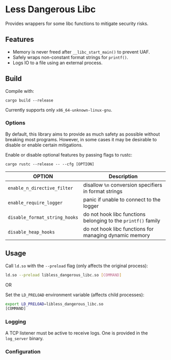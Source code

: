 # Less Dangerous Libc

Provides wrappers for some libc functions to mitigate security risks.

## Features

- Memory is never freed after `__libc_start_main()` to prevent UAF.
- Safely wraps non-constant format strings for `printf()`.
- Logs IO to a file using an external process.

## Build

Compile with:

```
cargo build --release
```

Currently supports only `x86_64-unknown-linux-gnu`.

### Options

By default, this library aims to provide as much safety as possible without breaking most programs.
However, in some cases it may be desirable to disable or enable certain mitigations.

Enable or disable optional features by passing flags to rustc:

```
cargo rustc --release -- --cfg [OPTION]
```
| OPTION | Description |
|--------------------------------|-----------------------------------------------------------------|
| `enable_n_directive_filter`    | disallow `%n` conversion specifiers in format strings           |
| `enable_require_logger`        | panic if unable to connect to the logger                        |
| `disable_format_string_hooks`  | do not hook libc functions belonging to the `printf()` family   |
| `disable_heap_hooks`           | do not hook libc functions for managing dynamic memory          |

## Usage

Call `ld.so` with the `--preload` flag (only affects the original process):

```bash
ld.so --preload libless_dangerous_libc.so [COMMAND]
```

OR

Set the `LD_PRELOAD` environment variable (affects child processes):

```bash
export LD_PRELOAD=libless_dangerous_libc.so
[COMMAND]
```

### Logging

A TCP listener must be active to receive logs.
One is provided in the `log_server` binary.

### Configuration
